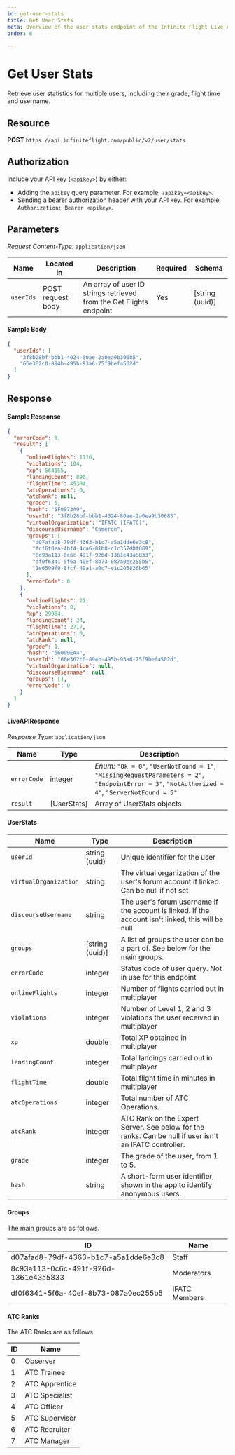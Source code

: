 ```yaml
---
id: get-user-stats
title: Get User Stats
meta: Overview of the user stats endpoint of the Infinite Flight Live API
order: 6

---
```


# Get User Stats

Retrieve user statistics for multiple users, including their grade, flight time and username.



## Resource

**POST** `https://api.infiniteflight.com/public/v2/user/stats`



## Authorization

Include your API key (`<apikey>`) by either:

- Adding the `apikey` query parameter. For example, `?apikey=<apikey>`.
- Sending a bearer authorization header with your API key. For example, `Authorization: Bearer <apikey>`.



## Parameters

*Request Content-Type:* `application/json`

| Name      | Located in        | Description                                                  | Required | Schema          |
| --------- | ----------------- | ------------------------------------------------------------ | -------- | --------------- |
| `userIds` | POST request body | An array of user ID strings retrieved from the Get Flights endpoint | Yes      | [string (uuid)] |

#### Sample Body

```json
{
  "userIds": [
    "3f8b28bf-bbb1-4024-80ae-2a0ea9b30685",
    "66e362c0-894b-495b-93a6-75f9befa502d"
  ]
}
```



## Response

#### Sample Response

```json
{
  "errorCode": 0,
  "result": [
    {
      "onlineFlights": 1116,
      "violations": 104,
      "xp": 564155,
      "landingCount": 890,
      "flightTime": 45304,
      "atcOperations": 0,
      "atcRank": null,
      "grade": 5,
      "hash": "5F0973A9",
      "userId": "3f8b28bf-bbb1-4024-80ae-2a0ea9b30685",
      "virtualOrganization": "IFATC [IFATC]",
      "discourseUsername": "Cameron",
      "groups": [
        "d07afad8-79df-4363-b1c7-a5a1dde6e3c8",
        "fcf6f0ea-4bf4-4ca6-81b8-c1c357d8f089",
        "8c93a113-0c6c-491f-926d-1361e43a5833",
        "df0f6341-5f6a-40ef-8b73-087a0ec255b5",
        "1e6599f9-8fcf-49a1-a0c7-e1c205826b65"
      ],
      "errorCode": 0
    },
    {
      "onlineFlights": 21,
      "violations": 0,
      "xp": 29984,
      "landingCount": 24,
      "flightTime": 2717,
      "atcOperations": 0,
      "atcRank": null,
      "grade": 1,
      "hash": "56099EA4",
      "userId": "66e362c0-894b-495b-93a6-75f9befa502d",
      "virtualOrganization": null,
      "discourseUsername": null,
      "groups": [],
      "errorCode": 0
    }
  ]
}
```



#### LiveAPIResponse

*Response Type:* `application/json`

| Name        | Type        | Description                                                  |
| ----------- | ----------- | ------------------------------------------------------------ |
| `errorCode` | integer     | _Enum:_ `"Ok = 0"`, `"UserNotFound = 1"`, `"MissingRequestParameters = 2"`, `"EndpointError = 3"`, `"NotAuthorized = 4"`, `"ServerNotFound = 5"` |
| `result`    | [UserStats] | Array of UserStats objects                                   |



#### UserStats

| Name                  | Type            | Description                                                  |
| --------------------- | --------------- | ------------------------------------------------------------ |
| `userId`              | string (uuid)   | Unique identifier for the user                               |
| `virtualOrganization` | string          | The virtual organization of the user's forum account if linked. Can be null if not set |
| `discourseUsername`   | string          | The user's forum username if the account is linked. If the account isn't linked, this will be null |
| `groups`              | [string (uuid)] | A list of groups the user can be a part of. See below for the main groups. |
| `errorCode`           | integer         | Status code of user query. Not in use for this endpoint      |
| `onlineFlights`       | integer         | Number of flights carried out in multiplayer                 |
| `violations`          | integer         | Number of Level 1, 2 and 3 violations the user received in multiplayer |
| `xp`                  | double          | Total XP obtained in multiplayer                             |
| `landingCount`        | integer         | Total landings carried out in multiplayer                    |
| `flightTime`          | double          | Total flight time in minutes in multiplayer                  |
| `atcOperations`       | integer         | Total number of ATC Operations.                              |
| `atcRank`             | integer         | ATC Rank on the Expert Server. See below for the ranks. Can be null if user isn't an IFATC controller. |
| `grade`               | integer         | The grade of the user, from 1 to 5.                          |
| `hash`                | string          | A short-form user identifier, shown in the app to identify anonymous users. |

#### Groups

The main groups are as follows.

| ID                                   | Name          |
| ------------------------------------ | ------------- |
| d07afad8-79df-4363-b1c7-a5a1dde6e3c8 | Staff         |
| 8c93a113-0c6c-491f-926d-1361e43a5833 | Moderators    |
| df0f6341-5f6a-40ef-8b73-087a0ec255b5 | IFATC Members |

#### ATC Ranks

The ATC Ranks are as follows.

| ID   | Name           |
| ---- | -------------- |
| 0    | Observer       |
| 1    | ATC Trainee    |
| 2    | ATC Apprentice |
| 3    | ATC Specialist |
| 4    | ATC Officer    |
| 5    | ATC Supervisor |
| 6    | ATC Recruiter  |
| 7    | ATC Manager    |